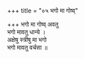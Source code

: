 +++
title = "०५ भगो मा गोष्व्"

+++
भगो मा गोष्व् अवतु  
भगो मावतु धान्ये ।  
अक्षेषु स्त्रीषु मा भगो  
भगो मावतु वर्चसा ॥